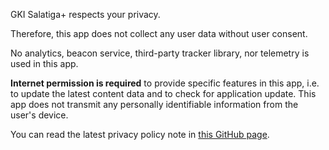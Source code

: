 GKI Salatiga+ respects your privacy.

Therefore, this app does not collect any user data without user consent.

No analytics, beacon service, third-party tracker library, nor telemetry is used in this app.

**Internet permission is required** to provide specific features in this app, i.e. to update the latest content data and to check for application update. This app does not transmit any personally identifiable information from the user's device.

You can read the latest privacy policy note in [this GitHub page](https://github.com/gkisalatiga/gki-salatiga-plus/blob/main/PRIVACY_POLICY.md).
